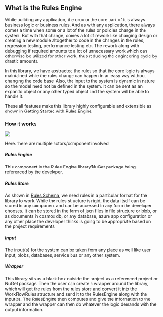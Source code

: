 ## What is the Rules Engine
While building any application, the crux or the core part of it is always business logic or business rules. And as with any application, there always comes a time when some or a lot of the rules or policies change in the system. But with that change, comes a lot of rework like changing design or creating a new module altogether to code in the changes in the rules, regression testing, performance testing etc. The rework along with debugging if required amounts to a lot of unnecessary work which can otherwise be utilized for other work, thus reducing the engineering cycle by drastic amounts.  

In this library, we have abstracted the rules so that the core logic is always maintained while the rules change can happen in an easy way without changing the code base. Also, the input to the system is dynamic in nature so the model need not be defined in the system. It can be sent as an expando object or any other typed object and the system will be able to handle it. 

These all features make this library highly configurable and extensible as shown in [Getting Started with Rules Engine](https://github.com/microsoft/RulesEngine/wiki/Getting-Started).


### How it works

![](https://github.com/microsoft/RulesEngine/blob/main/assets/BlockDiagram.png)

Here. there are multiple actors/component involved.
##### Rules Engine
This component is the Rules Engine library/NuGet package being referenced by the developer.
##### Rules Store
As shown in [Rules Schema](https://github.com/microsoft/RulesEngine/wiki/Getting-Started#rules-schema), we need rules in a particular format for the library to work. While the rules structure is rigid, the data itself can be stored in any component and can be accessed in any form the developer chooses. It can be stored in the form of json files in file structure or blob, or as documents in cosmos db, or any database, azure app configuration or any other place the developer thinks is going to be appropriate based on the project requirements. 
##### Input
The input(s) for the system can be taken from any place as well like user input, blobs, databases, service bus or any other system. 
##### Wrapper
This library sits as a black box outside the project as a referenced project or NuGet package. Then the user can create a wrapper around the library, which will get the rules from the rules store and convert it into the WorkFlowRules structure and send it to the RulesEngine along with the input(s). The RulesEngine then computes and give the information to the wrapper and the wrapper can then do whatever the logic demands with the output information.

